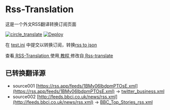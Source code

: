 # Rss-Translation

这是一个外文RSS翻译转换订阅页面 

[![circle_translate](https://github.com/JanuaryChenMy/Rss-Translation/actions/workflows/circle_translate.yml/badge.svg)](https://github.com/JanuaryChenMy/Rss-Translation/actions/workflows/circle_translate.yml)
[![Deploy](https://github.com/JanuaryChenMy/Rss-Translation/actions/workflows/jekyll-gh-pages.yml/badge.svg)](https://github.com/JanuaryChenMy/Rss-Translation/actions/workflows/jekyll-gh-pages.yml)

在 [test.ini](https://github.com/JanuaryChenMy/Rss-Translation/blob/main/test.ini) 中提交以转换订阅，转换[rss to json](https://rss2json.com/)

查看[ RSS-Translation ](https://JanuaryChenMy.github.io/RSS-Translation)使用[ 教程 ](https://www.JanuaryChenMy.net/tutorial/644)修改自[ Rss-translate ](https://github.com/rcy1314/Rss-Translation/)

## 已转换翻译源

 - source001 [https://rss.app/feeds/1BMy06lbdpmPTOsE.xml](https://rss.app/feeds/1BMy06lbdpmPTOsE.xml) -> [twitter_business.xml](rss/twitter_business.xml)
 - source002 [http://feeds.bbci.co.uk/news/rss.xml](http://feeds.bbci.co.uk/news/rss.xml) -> [BBC_Top_Stories_rss.xml](rss/BBC_Top_Stories_rss.xml)
